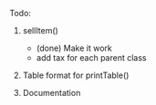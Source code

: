 Todo:

1. sellItem()
    - (done) Make it work
    - add tax for each parent class

2. Table format for printTable()

3. Documentation


